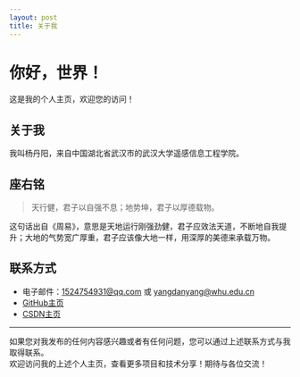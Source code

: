 ```yaml
---
layout: post
title: 关于我
---
```


# 你好，世界！

这是我的个人主页，欢迎您的访问！

## 关于我

我叫杨丹阳，来自中国湖北省武汉市的武汉大学遥感信息工程学院。

## 座右铭
> 天行健，君子以自强不息；地势坤，君子以厚德载物。   

这句话出自《周易》，意思是天地运行刚强劲健，君子应效法天道，不断地自我提升；大地的气势宽广厚重，君子应该像大地一样，用深厚的美德来承载万物。


## 联系方式
- 电子邮件：1524754931@qq.com 或 yangdanyang@whu.edu.cn
- [GitHub主页](https://github.com/yangdanyang2005)
- [CSDN主页](https://blog.csdn.net/Zlyzjiabjw547479)

---

如果您对我发布的任何内容感兴趣或者有任何问题，您可以通过上述联系方式与我取得联系。    
欢迎访问我的上述个人主页，查看更多项目和技术分享！期待与各位交流！